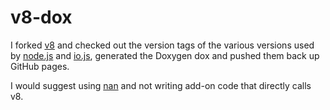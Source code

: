v8-dox
======

I forked [v8](https://github.com/v8/v8-git-mirror) and checked out the version tags of the various versions
used by [node.js](https://github.com/joyent/node) and [io.js](https://github.com/iojs/io.js), generated the Doxygen dox and
pushed them back up GitHub pages.

I would suggest using [nan](https://github.com/rvagg/nan) and not writing add-on code that directly calls v8.
